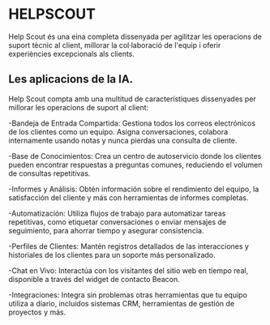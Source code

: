 # HELPSCOUT

Help Scout és una eina completa dissenyada per agilitzar les operacions de suport tècnic al client, millorar la col·laboració de l'equip i oferir experiències excepcionals als clients.

## Les aplicacions de la IA.

Help Scout compta amb una multitud de característiques dissenyades per millorar les operacions de suport al client:

-Bandeja de Entrada Compartida: Gestiona todos los correos electrónicos de los clientes como un equipo. Asigna conversaciones, colabora internamente usando notas y nunca pierdas una consulta de cliente.

-Base de Conocimientos: Crea un centro de autoservicio donde los clientes pueden encontrar respuestas a preguntas comunes, reduciendo el volumen de consultas repetitivas. 

-Informes y Análisis: Obtén información sobre el rendimiento del equipo, la satisfacción del cliente y más con herramientas de informes completas. 

-Automatización: Utiliza flujos de trabajo para automatizar tareas repetitivas, como etiquetar conversaciones o enviar mensajes de seguimiento, para ahorrar tiempo y asegurar consistencia. 

-Perfiles de Clientes: Mantén registros detallados de las interacciones y historiales de los clientes para un soporte más personalizado. 

-Chat en Vivo: Interactúa con los visitantes del sitio web en tiempo real, disponible a través del widget de contacto Beacon. 

-Integraciones: Integra sin problemas otras herramientas que tu equipo utiliza a diario, incluidos sistemas CRM, herramientas de gestión de proyectos y más.
